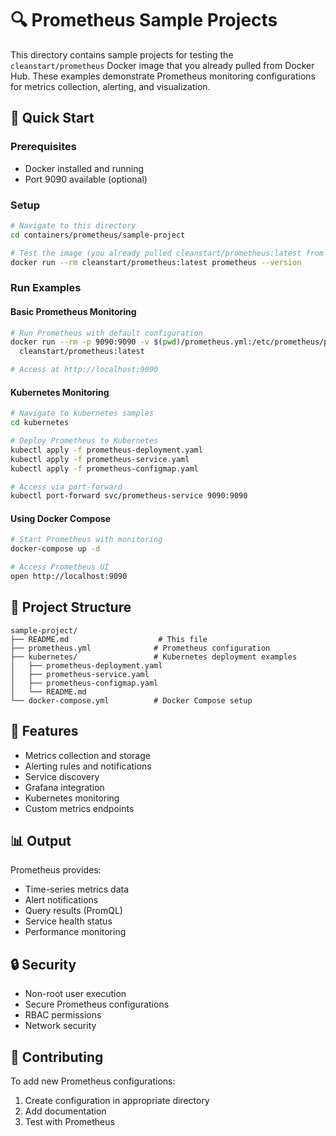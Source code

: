 # 🔍 Prometheus Sample Projects

This directory contains sample projects for testing the `cleanstart/prometheus` Docker image that you already pulled from Docker Hub. These examples demonstrate Prometheus monitoring configurations for metrics collection, alerting, and visualization.

## 🚀 Quick Start

### Prerequisites
- Docker installed and running
- Port 9090 available (optional)

### Setup
```bash
# Navigate to this directory
cd containers/prometheus/sample-project

# Test the image (you already pulled cleanstart/prometheus:latest from Docker Hub)
docker run --rm cleanstart/prometheus:latest prometheus --version
```

### Run Examples

#### Basic Prometheus Monitoring
```bash
# Run Prometheus with default configuration
docker run --rm -p 9090:9090 -v $(pwd)/prometheus.yml:/etc/prometheus/prometheus.yml \
  cleanstart/prometheus:latest

# Access at http://localhost:9090
```

#### Kubernetes Monitoring
```bash
# Navigate to kubernetes samples
cd kubernetes

# Deploy Prometheus to Kubernetes
kubectl apply -f prometheus-deployment.yaml
kubectl apply -f prometheus-service.yaml
kubectl apply -f prometheus-configmap.yaml

# Access via port-forward
kubectl port-forward svc/prometheus-service 9090:9090
```

#### Using Docker Compose
```bash
# Start Prometheus with monitoring
docker-compose up -d

# Access Prometheus UI
open http://localhost:9090
```

## 📁 Project Structure

```
sample-project/
├── README.md                    # This file
├── prometheus.yml              # Prometheus configuration
├── kubernetes/                 # Kubernetes deployment examples
│   ├── prometheus-deployment.yaml
│   ├── prometheus-service.yaml
│   ├── prometheus-configmap.yaml
│   └── README.md
└── docker-compose.yml          # Docker Compose setup
```

## 🎯 Features

- Metrics collection and storage
- Alerting rules and notifications
- Service discovery
- Grafana integration
- Kubernetes monitoring
- Custom metrics endpoints

## 📊 Output

Prometheus provides:
- Time-series metrics data
- Alert notifications
- Query results (PromQL)
- Service health status
- Performance monitoring

## 🔒 Security

- Non-root user execution
- Secure Prometheus configurations
- RBAC permissions
- Network security

## 🤝 Contributing

To add new Prometheus configurations:
1. Create configuration in appropriate directory
2. Add documentation
3. Test with Prometheus
